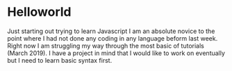 # Helloworld
Just starting out trying to learn Javascript
I am an absolute novice to the point where I had not done any coding in any language beform last week. Right now I am struggling my way through the most basic of tutorials (March 2019). I have a project in mind that I would like to work on eventually but I need to learn basic syntax first. 
